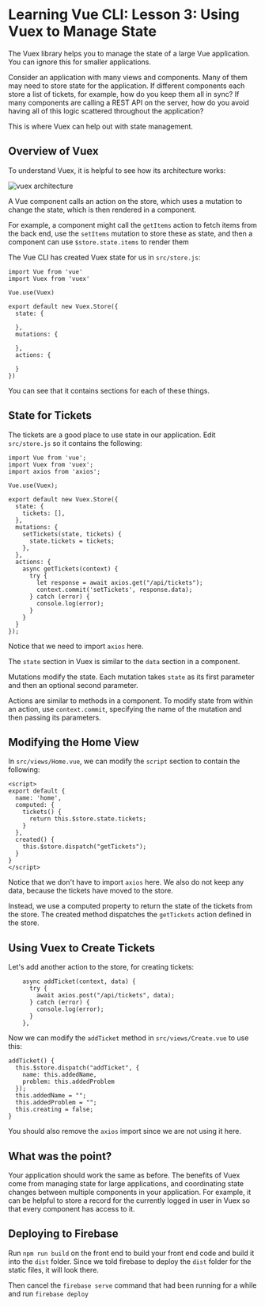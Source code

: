 # Learning Vue CLI: Lesson 3: Using Vuex to Manage State

The Vuex library helps you to manage the state of a large Vue application. You can ignore this for smaller applications.

Consider an application with many views and components. Many of them may need to store state for the application. If different components each store a list of tickets, for example, how do you keep them all in sync? If many components are calling a REST API on the server, how do you avoid having all of this logic scattered throughout the application?

This is where Vuex can help out with state management.

## Overview of Vuex

To understand Vuex, it is helpful to see how its architecture works:

![vuex architecture](/screenshots/vuex.png)

A Vue component calls an action on the store, which uses a mutation to change the state, which is then rendered in a component.

For example, a component might call the `getItems` action to fetch items from the back end, use the `setItems` mutation to store these as state, and then a component can use `$store.state.items` to render them

The Vue CLI has created Vuex state for us in `src/store.js`:

```
import Vue from 'vue'
import Vuex from 'vuex'

Vue.use(Vuex)

export default new Vuex.Store({
  state: {

  },
  mutations: {

  },
  actions: {

  }
})
```

You can see that it contains sections for each of these things.

## State for Tickets

The tickets are a good place to use state in our application. Edit `src/store.js` so it contains the following:

```
import Vue from 'vue';
import Vuex from 'vuex';
import axios from 'axios';

Vue.use(Vuex);

export default new Vuex.Store({
  state: {
    tickets: [],
  },
  mutations: {
    setTickets(state, tickets) {
      state.tickets = tickets;
    },
  },
  actions: {
    async getTickets(context) {
      try {
        let response = await axios.get("/api/tickets");
        context.commit('setTickets', response.data);
      } catch (error) {
        console.log(error);
      }
    }
  }
});
```

Notice that we need to import `axios` here.

The `state` section in Vuex is similar to the `data` section in a component.

Mutations modify the state. Each mutation takes `state` as its first parameter and then an optional second parameter.

Actions are similar to methods in a component. To modify state from within an action, use `context.commit`, specifying the name of the mutation and then passing its parameters.

## Modifying the Home View

In `src/views/Home.vue`, we can modify the `script` section to contain the following:

```
<script>
export default {
  name: 'home',
  computed: {
    tickets() {
      return this.$store.state.tickets;
    }
  },
  created() {
    this.$store.dispatch("getTickets");
  }
}
</script>
```

Notice that we don't have to import `axios` here. We also do not keep any data, because the tickets have moved to the store.

Instead, we use a computed property to return the state of the tickets from the store. The created method dispatches the `getTickets` action defined in the store.

## Using Vuex to Create Tickets

Let's add another action to the store, for creating tickets:

```
    async addTicket(context, data) {
      try {
        await axios.post("/api/tickets", data);
      } catch (error) {
        console.log(error);
      }
    },
```

Now we can modify the `addTicket` method in `src/views/Create.vue` to use this:

```
addTicket() {
  this.$store.dispatch("addTicket", {
    name: this.addedName,
    problem: this.addedProblem
  });
  this.addedName = "";
  this.addedProblem = "";
  this.creating = false;
}
```

You should also remove the `axios` import since we are not using it here.

## What was the point?

Your application should work the same as before. The benefits of Vuex come from managing state for large applications, and coordinating state changes between multiple components in your application. For example, it can be helpful to store a record for the currently logged in user in Vuex so that every component has access to it.


## Deploying to Firebase

Run ```npm run build``` on the front end to build your front end code and build it into the ```dist``` folder.  Since we told firebase to deploy the ```dist``` folder for the static files, it will look there.

Then cancel the ```firebase serve``` command that had been running for a while and run ```firebase deploy```
